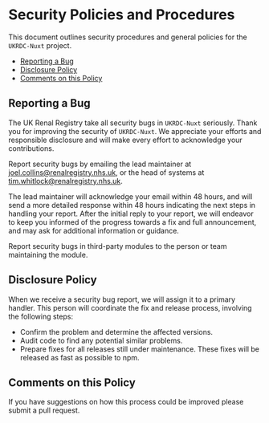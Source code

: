# Security Policies and Procedures

This document outlines security procedures and general policies for the `UKRDC-Nuxt`
project.

  * [Reporting a Bug](#reporting-a-bug)
  * [Disclosure Policy](#disclosure-policy)
  * [Comments on this Policy](#comments-on-this-policy)

## Reporting a Bug

The UK Renal Registry take all security bugs in `UKRDC-Nuxt` seriously.
Thank you for improving the security of `UKRDC-Nuxt`. We appreciate your efforts and
responsible disclosure and will make every effort to acknowledge your
contributions.

Report security bugs by emailing the lead maintainer at joel.collins@renalregistry.nhs.uk,
or the head of systems at tim.whitlock@renalregistry.nhs.uk.

The lead maintainer will acknowledge your email within 48 hours, and will send a
more detailed response within 48 hours indicating the next steps in handling
your report. After the initial reply to your report, we will
endeavor to keep you informed of the progress towards a fix and full
announcement, and may ask for additional information or guidance.

Report security bugs in third-party modules to the person or team maintaining
the module.

## Disclosure Policy

When we receive a security bug report, we will assign it to a primary handler. 
This person will coordinate the fix and release process, involving the following steps:

  * Confirm the problem and determine the affected versions.
  * Audit code to find any potential similar problems.
  * Prepare fixes for all releases still under maintenance. These fixes will be
    released as fast as possible to npm.

## Comments on this Policy

If you have suggestions on how this process could be improved please submit a
pull request.
